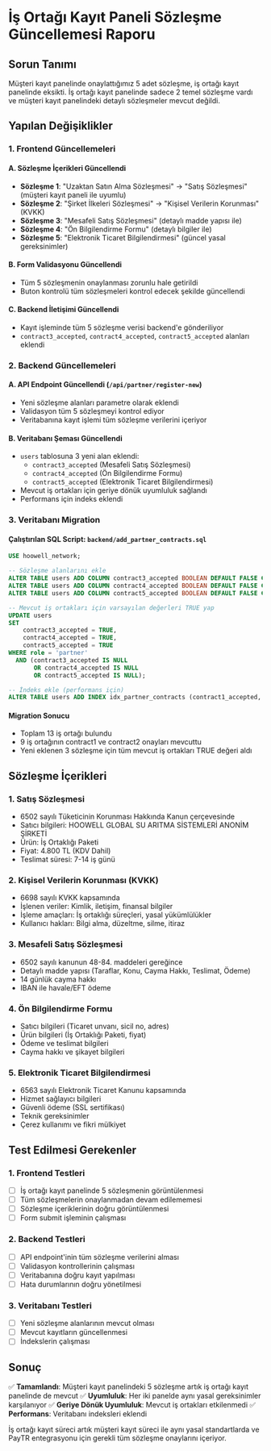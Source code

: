 # İş Ortağı Kayıt Paneli Sözleşme Güncellemesi Raporu

## Sorun Tanımı
Müşteri kayıt panelinde onaylattığımız 5 adet sözleşme, iş ortağı kayıt panelinde eksikti. İş ortağı kayıt panelinde sadece 2 temel sözleşme vardı ve müşteri kayıt panelindeki detaylı sözleşmeler mevcut değildi.

## Yapılan Değişiklikler

### 1. Frontend Güncellemeleri

#### A. Sözleşme İçerikleri Güncellendi
- **Sözleşme 1**: "Uzaktan Satın Alma Sözleşmesi" → "Satış Sözleşmesi" (müşteri kayıt paneli ile uyumlu)
- **Sözleşme 2**: "Şirket İlkeleri Sözleşmesi" → "Kişisel Verilerin Korunması" (KVKK)
- **Sözleşme 3**: "Mesafeli Satış Sözleşmesi" (detaylı madde yapısı ile)
- **Sözleşme 4**: "Ön Bilgilendirme Formu" (detaylı bilgiler ile)
- **Sözleşme 5**: "Elektronik Ticaret Bilgilendirmesi" (güncel yasal gereksinimler)

#### B. Form Validasyonu Güncellendi
- Tüm 5 sözleşmenin onaylanması zorunlu hale getirildi
- Buton kontrolü tüm sözleşmeleri kontrol edecek şekilde güncellendi

#### C. Backend İletişimi Güncellendi
- Kayıt işleminde tüm 5 sözleşme verisi backend'e gönderiliyor
- `contract3_accepted`, `contract4_accepted`, `contract5_accepted` alanları eklendi

### 2. Backend Güncellemeleri

#### A. API Endpoint Güncellendi (`/api/partner/register-new`)
- Yeni sözleşme alanları parametre olarak eklendi
- Validasyon tüm 5 sözleşmeyi kontrol ediyor
- Veritabanına kayıt işlemi tüm sözleşme verilerini içeriyor

#### B. Veritabanı Şeması Güncellendi
- `users` tablosuna 3 yeni alan eklendi:
  - `contract3_accepted` (Mesafeli Satış Sözleşmesi)
  - `contract4_accepted` (Ön Bilgilendirme Formu)
  - `contract5_accepted` (Elektronik Ticaret Bilgilendirmesi)
- Mevcut iş ortakları için geriye dönük uyumluluk sağlandı
- Performans için indeks eklendi

### 3. Veritabanı Migration

#### Çalıştırılan SQL Script: `backend/add_partner_contracts.sql`
```sql
USE hoowell_network;

-- Sözleşme alanlarını ekle
ALTER TABLE users ADD COLUMN contract3_accepted BOOLEAN DEFAULT FALSE COMMENT 'Mesafeli Satış Sözleşmesi';
ALTER TABLE users ADD COLUMN contract4_accepted BOOLEAN DEFAULT FALSE COMMENT 'Ön Bilgilendirme Formu';
ALTER TABLE users ADD COLUMN contract5_accepted BOOLEAN DEFAULT FALSE COMMENT 'Elektronik Ticaret Bilgilendirmesi';

-- Mevcut iş ortakları için varsayılan değerleri TRUE yap
UPDATE users 
SET 
    contract3_accepted = TRUE,
    contract4_accepted = TRUE,
    contract5_accepted = TRUE
WHERE role = 'partner' 
  AND (contract3_accepted IS NULL 
       OR contract4_accepted IS NULL 
       OR contract5_accepted IS NULL);

-- İndeks ekle (performans için)
ALTER TABLE users ADD INDEX idx_partner_contracts (contract1_accepted, contract2_accepted, contract3_accepted, contract4_accepted, contract5_accepted);
```

#### Migration Sonucu
- Toplam 13 iş ortağı bulundu
- 9 iş ortağının contract1 ve contract2 onayları mevcuttu
- Yeni eklenen 3 sözleşme için tüm mevcut iş ortakları TRUE değeri aldı

## Sözleşme İçerikleri

### 1. Satış Sözleşmesi
- 6502 sayılı Tüketicinin Korunması Hakkında Kanun çerçevesinde
- Satıcı bilgileri: HOOWELL GLOBAL SU ARITMA SİSTEMLERİ ANONİM ŞİRKETİ
- Ürün: İş Ortaklığı Paketi
- Fiyat: 4.800 TL (KDV Dahil)
- Teslimat süresi: 7-14 iş günü

### 2. Kişisel Verilerin Korunması (KVKK)
- 6698 sayılı KVKK kapsamında
- İşlenen veriler: Kimlik, iletişim, finansal bilgiler
- İşleme amaçları: İş ortaklığı süreçleri, yasal yükümlülükler
- Kullanıcı hakları: Bilgi alma, düzeltme, silme, itiraz

### 3. Mesafeli Satış Sözleşmesi
- 6502 sayılı kanunun 48-84. maddeleri gereğince
- Detaylı madde yapısı (Taraflar, Konu, Cayma Hakkı, Teslimat, Ödeme)
- 14 günlük cayma hakkı
- IBAN ile havale/EFT ödeme

### 4. Ön Bilgilendirme Formu
- Satıcı bilgileri (Ticaret unvanı, sicil no, adres)
- Ürün bilgileri (İş Ortaklığı Paketi, fiyat)
- Ödeme ve teslimat bilgileri
- Cayma hakkı ve şikayet bilgileri

### 5. Elektronik Ticaret Bilgilendirmesi
- 6563 sayılı Elektronik Ticaret Kanunu kapsamında
- Hizmet sağlayıcı bilgileri
- Güvenli ödeme (SSL sertifikası)
- Teknik gereksinimler
- Çerez kullanımı ve fikri mülkiyet

## Test Edilmesi Gerekenler

### 1. Frontend Testleri
- [ ] İş ortağı kayıt panelinde 5 sözleşmenin görüntülenmesi
- [ ] Tüm sözleşmelerin onaylanmadan devam edilememesi
- [ ] Sözleşme içeriklerinin doğru görüntülenmesi
- [ ] Form submit işleminin çalışması

### 2. Backend Testleri
- [ ] API endpoint'inin tüm sözleşme verilerini alması
- [ ] Validasyon kontrollerinin çalışması
- [ ] Veritabanına doğru kayıt yapılması
- [ ] Hata durumlarının doğru yönetilmesi

### 3. Veritabanı Testleri
- [ ] Yeni sözleşme alanlarının mevcut olması
- [ ] Mevcut kayıtların güncellenmesi
- [ ] İndekslerin çalışması

## Sonuç

✅ **Tamamlandı**: Müşteri kayıt panelindeki 5 sözleşme artık iş ortağı kayıt panelinde de mevcut
✅ **Uyumluluk**: Her iki panelde aynı yasal gereksinimler karşılanıyor
✅ **Geriye Dönük Uyumluluk**: Mevcut iş ortakları etkilenmedi
✅ **Performans**: Veritabanı indeksleri eklendi

İş ortağı kayıt süreci artık müşteri kayıt süreci ile aynı yasal standartlarda ve PayTR entegrasyonu için gerekli tüm sözleşme onaylarını içeriyor.